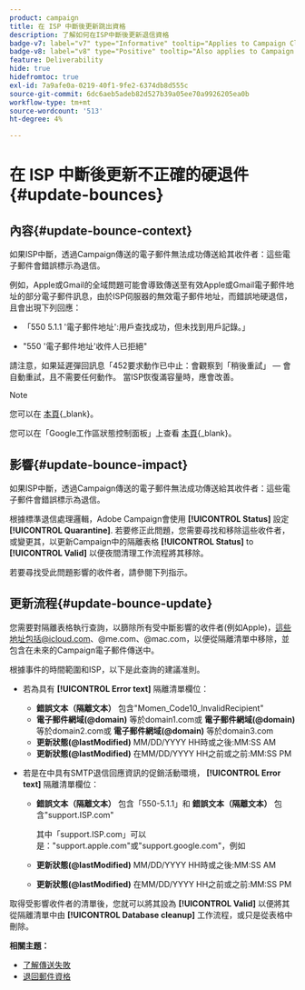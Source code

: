```yaml
---
product: campaign
title: 在 ISP 中斷後更新跳出資格
description: 了解如何在ISP中斷後更新退信資格
badge-v7: label="v7" type="Informative" tooltip="Applies to Campaign Classic v7"
badge-v8: label="v8" type="Positive" tooltip="Also applies to Campaign v8"
feature: Deliverability
hide: true
hidefromtoc: true
exl-id: 7a9afe0a-0219-40f1-9fe2-6374db8d555c
source-git-commit: 6dc6aeb5adeb82d527b39a05ee70a9926205ea0b
workflow-type: tm+mt
source-wordcount: '513'
ht-degree: 4%

---
```


# 在 ISP 中斷後更新不正確的硬退件 {#update-bounces}



## 內容{#update-bounce-context}

如果ISP中斷，透過Campaign傳送的電子郵件無法成功傳送給其收件者：這些電子郵件會錯誤標示為退信。

例如，Apple或Gmail的全域問題可能會導致傳送至有效Apple或Gmail電子郵件地址的部分電子郵件訊息，由於ISP伺服器的無效電子郵件地址，而錯誤地硬退信，且會出現下列回應：

* 「550 5.1.1 &#39;電子郵件地址&#39;:用戶查找成功，但未找到用戶記錄。」

* &quot;550 &#39;電子郵件地址&#39;收件人已拒絕&quot;

請注意，如果延遲彈回訊息「452要求動作已中止：會觀察到「稍後重試」 — 會自動重試，且不需要任何動作。 當ISP恢復滿容量時，應會改善。

>[!NOTE]
>
>您可以在 [本頁](https://www.apple.com/support/systemstatus/){_blank}。
>
>您可以在「Google工作區狀態控制面板」上查看 [本頁](https://www.google.com/appsstatus#hl=en&amp;v=status){_blank}。

## 影響{#update-bounce-impact}

如果ISP中斷，透過Campaign傳送的電子郵件無法成功傳送給其收件者：這些電子郵件會錯誤標示為退信。

根據標準退信處理邏輯，Adobe Campaign會使用 **[!UICONTROL Status]** 設定 **[!UICONTROL Quarantine]**. 若要修正此問題，您需要尋找和移除這些收件者，或變更其，以更新Campaign中的隔離表格 **[!UICONTROL Status]** to **[!UICONTROL Valid]** 以便夜間清理工作流程將其移除。

若要尋找受此問題影響的收件者，請參閱下列指示。

## 更新流程{#update-bounce-update}

您需要對隔離表格執行查詢，以篩除所有受中斷影響的收件者(例如Apple)，這些地址包括@icloud.com、@me.com、@mac.com，以便從隔離清單中移除，並包含在未來的Campaign電子郵件傳送中。

根據事件的時間範圍和ISP，以下是此查詢的建議准則。

* 若為具有 **[!UICONTROL Error text]** 隔離清單欄位：

   * **錯誤文本（隔離文本）** 包含&quot;Momen_Code10_InvalidRecipient&quot;
   * **電子郵件網域(@domain)** 等於domain1.com或 **電子郵件網域(@domain)** 等於domain2.com或 **電子郵件網域(@domain)** 等於domain3.com
   * **更新狀態(@lastModified)** MM/DD/YYYY HH時或之後:MM:SS AM
   * **更新狀態(@lastModified)** 在MM/DD/YYYY HH之前或之前:MM:SS PM

* 若是在中具有SMTP退信回應資訊的促銷活動環境， **[!UICONTROL Error text]** 隔離清單欄位：

   * **錯誤文本（隔離文本）** 包含「550-5.1.1」和 **錯誤文本（隔離文本）** 包含&quot;support.ISP.com&quot;

      其中「support.ISP.com」可以是：&quot;support.apple.com&quot;或&quot;support.google.com&quot;，例如

   * **更新狀態(@lastModified)** MM/DD/YYYY HH時或之後:MM:SS AM
   * **更新狀態(@lastModified)** 在MM/DD/YYYY HH之前或之前:MM:SS PM


取得受影響收件者的清單後，您就可以將其設為 **[!UICONTROL Valid]** 以便將其從隔離清單中由 **[!UICONTROL Database cleanup]** 工作流程，或只是從表格中刪除。

**相關主題：**
* [了解傳送失敗](understanding-delivery-failures.md)
* [退回郵件資格](understanding-delivery-failures.md#bounce-mail-qualification)
